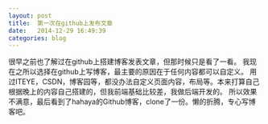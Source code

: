 ```yaml
---
layout: post
title:  第一次在github上发布文章
date:   2014-12-29 16:49:39
categories: blog
---
```

很早之前也了解过在github上搭建博客发表文章，但那时候只是看了一看。
我现在之所以选择在github上写博客，最主要的原因在于任何内容都可以自定义。
用过ITEYE，CSDN，博客园等，都没办法自定义页面内容，布局等。本来打算自己根据晚上的内容自己搭建的，但我前端基础比较差，我做后端开发的。
所以效果不满意，最后看到了hahaya的Github博客，clone了一份。懒的折腾，专心写博客吧。
